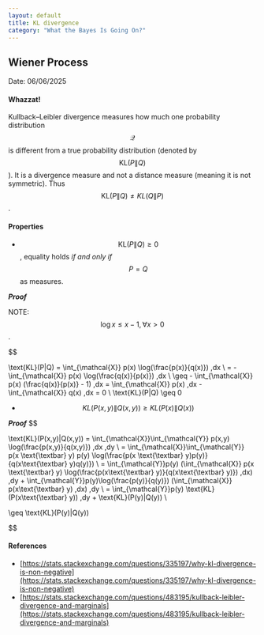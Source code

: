 ```yaml
---
layout: default
title: KL divergence
category: "What the Bayes Is Going On?"
---
```

## Wiener Process

Date: 06/06/2025

#### Whazzat!

Kullback–Leibler divergence measures how much one probability distribution $$ \mathcal{Q} $$ is different from a true probability distribution (denoted by $$  \text{KL}(P\|Q) $$). It is a divergence measure and not a distance measure (meaning it is not symmetric). Thus $$  \text{KL}(P\|Q) ≠ KL(Q\|P) $$. 

#### Properties

- $$  \text{KL}(P\|Q) \geq 0 $$, equality holds *if and only if* $$ P = Q $$ as measures.

***Proof***

NOTE: $$ \log x \leq x - 1, \forall x \gt 0 $$. 

$$

 \text{KL}(P\|Q) =  \int_{\mathcal{X}} p(x) \log(\frac{p(x)}{q(x)}) \,dx  \\
  = -  \int_{\mathcal{X}} p(x) \log(\frac{q(x)}{p(x)}) \,dx  \\
  \geq -   \int_{\mathcal{X}} p(x) (\frac{q(x)}{p(x)} - 1) \,dx = \int_{\mathcal{X}} p(x) \,dx - \int_{\mathcal{X}} q(x) \,dx = 0 \\
  \text{KL}(P\|Q) \geq 0

- $$ KL(P(x,y)\|Q(x,y)) \geq KL(P(x)\|Q(x)) $$

***Proof***
$$

 \text{KL}(P(x,y)\|Q(x,y)) = \int_{\mathcal{X}}\int_{\mathcal{Y}} p(x,y) \log(\frac{p(x,y)}{q(x,y)}) \,dx \,dy \\
 = \int_{\mathcal{X}}\int_{\mathcal{Y}} p(x \text{\textbar}  y) p(y) \log(\frac{p(x \text{\textbar} y)p(y)}{q(x\text{\textbar} y)q(y)}) \\
 = \int_{\mathcal{Y}}p(y) (\int_{\mathcal{X}} p(x \text{\textbar} y) \log(\frac{p(x\text{\textbar} y)}{q(x\text{\textbar} y)}) \,dx) \,dy  + \int_{\mathcal{Y}}p(y)\log(\frac{p(y)}{q(y)}) (\int_{\mathcal{X}} p(x\text{\textbar} y) \,dx) \,dy \\
 = \int_{\mathcal{Y}}p(y) \text{KL}(P(x\text{\textbar} y)) \,dy + \text{KL}(P(y)\|Q(y)) \\

 \geq \text{KL}(P(y)\|Q(y))

$$


#### References
- [https://stats.stackexchange.com/questions/335197/why-kl-divergence-is-non-negative](https://stats.stackexchange.com/questions/335197/why-kl-divergence-is-non-negative)
- [https://stats.stackexchange.com/questions/483195/kullback-leibler-divergence-and-marginals](https://stats.stackexchange.com/questions/483195/kullback-leibler-divergence-and-marginals)